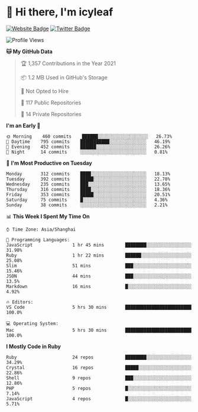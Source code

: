 # 👋 Hi there, I'm icyleaf

[![Website Badge](https://img.shields.io/badge/-icyleaf.com-444444?style=flat&logo=Google-Chrome&logoColor=f2f2f2&link=https://icyleaf.com)](https://icyleaf.com)
[![Twitter Badge](https://img.shields.io/badge/-@icyleaf-1da1f2?style=flat&labelColor=1ca0f1&logo=twitter&logoColor=white&link=https://twitter.com/icyleaf)](https://twitter.com/icyleaf)

<!--START_SECTION:waka-->
![Profile Views](http://img.shields.io/badge/Profile%20Views-0-blue)

**🐱 My GitHub Data** 

> 🏆 1,357 Contributions in the Year 2021
 > 
> 📦 1.2 MB Used in GitHub's Storage 
 > 
> 🚫 Not Opted to Hire
 > 
> 📜 117 Public Repositories 
 > 
> 🔑 14 Private Repositories  
 > 
**I'm an Early 🐤** 

```text
🌞 Morning    460 commits    ██████░░░░░░░░░░░░░░░░░░░   26.73% 
🌆 Daytime    795 commits    ███████████░░░░░░░░░░░░░░   46.19% 
🌃 Evening    452 commits    ██████░░░░░░░░░░░░░░░░░░░   26.26% 
🌙 Night      14 commits     ░░░░░░░░░░░░░░░░░░░░░░░░░   0.81%

```
📅 **I'm Most Productive on Tuesday** 

```text
Monday       312 commits    ████░░░░░░░░░░░░░░░░░░░░░   18.13% 
Tuesday      392 commits    █████░░░░░░░░░░░░░░░░░░░░   22.78% 
Wednesday    235 commits    ███░░░░░░░░░░░░░░░░░░░░░░   13.65% 
Thursday     316 commits    ████░░░░░░░░░░░░░░░░░░░░░   18.36% 
Friday       353 commits    █████░░░░░░░░░░░░░░░░░░░░   20.51% 
Saturday     75 commits     █░░░░░░░░░░░░░░░░░░░░░░░░   4.36% 
Sunday       38 commits     ░░░░░░░░░░░░░░░░░░░░░░░░░   2.21%

```


📊 **This Week I Spent My Time On** 

```text
⌚︎ Time Zone: Asia/Shanghai

💬 Programming Languages: 
JavaScript               1 hr 45 mins        ████████░░░░░░░░░░░░░░░░░   31.98% 
Ruby                     1 hr 22 mins        ██████░░░░░░░░░░░░░░░░░░░   25.08% 
Slim                     51 mins             ███░░░░░░░░░░░░░░░░░░░░░░   15.46% 
JSON                     44 mins             ███░░░░░░░░░░░░░░░░░░░░░░   13.5% 
Markdown                 16 mins             █░░░░░░░░░░░░░░░░░░░░░░░░   4.92%

🔥 Editors: 
VS Code                  5 hrs 30 mins       █████████████████████████   100.0%

💻 Operating System: 
Mac                      5 hrs 30 mins       █████████████████████████   100.0%

```

**I Mostly Code in Ruby** 

```text
Ruby                     24 repos            ████████░░░░░░░░░░░░░░░░░   34.29% 
Crystal                  16 repos            █████░░░░░░░░░░░░░░░░░░░░   22.86% 
Shell                    9 repos             ███░░░░░░░░░░░░░░░░░░░░░░   12.86% 
PHP                      5 repos             █░░░░░░░░░░░░░░░░░░░░░░░░   7.14% 
JavaScript               4 repos             █░░░░░░░░░░░░░░░░░░░░░░░░   5.71%

```

